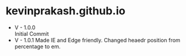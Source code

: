 # kevinprakash.github.io

+ V - 1.0.0   
  Initial Commit
+ V - 1.0.1
  Made IE and Edge friendly. Changed heaedr position from percentage to em.
